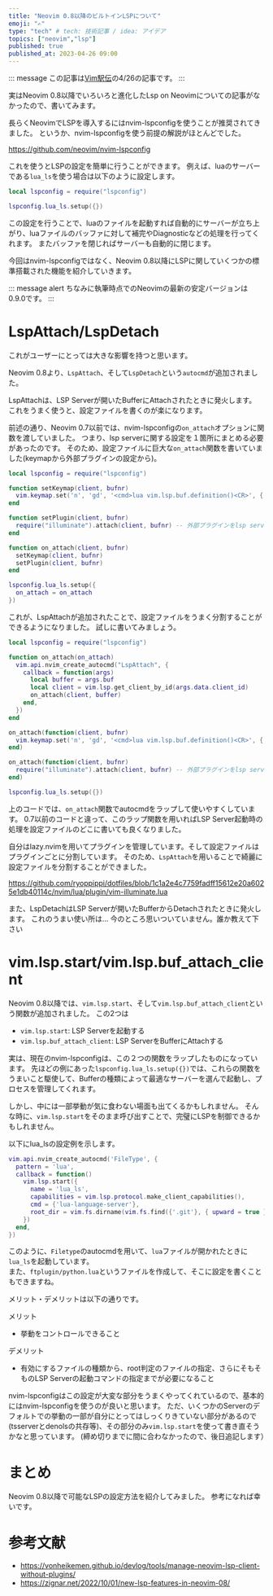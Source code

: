 ```yaml
---
title: "Neovim 0.8以降のビルトインLSPについて"
emoji: "✍️"
type: "tech" # tech: 技術記事 / idea: アイデア
topics: ["neovim","lsp"]
published: true
published_at: 2023-04-26 09:00
---
```


::: message 
この記事は[Vim駅伝](https://vim-jp.org/ekiden/)の4/26の記事です。
:::

実はNeovim 0.8以降でいろいろと進化したLsp on Neovimについての記事がなかったので、書いてみます。

長らくNeovimでLSPを導入するにはnvim-lspconfigを使うことが推奨されてきました。
というか、nvim-lspconfigを使う前提の解説がほとんどでした。

https://github.com/neovim/nvim-lspconfig

これを使うとLSPの設定を簡単に行うことができます。
例えば、luaのサーバーである`lua_ls`を使う場合は以下のように設定します。

```lua
local lspconfig = require("lspconfig")

lspconfig.lua_ls.setup({})
```
この設定を行うことで、luaのファイルを起動すれば自動的にサーバーが立ち上がり、luaファイルのバッファに対して補完やDiagnosticなどの処理を行ってくれます。
またバッファを閉じればサーバーも自動的に閉じます。


今回はnvim-lspconfigではなく、Neovim 0.8以降にLSPに関していくつかの標準搭載された機能を紹介していきます。

::: message alert
ちなみに執筆時点でのNeovimの最新の安定バージョンは0.9.0です。
:::


# LspAttach/LspDetach
これがユーザーにとっては大きな影響を持つと思います。

Neovim 0.8より、`LspAttach`、そして`LspDetach`という`autocmd`が追加されました。

LspAttachは、LSP Serverが開いたBufferにAttachされたときに発火します。
これをうまく使うと、設定ファイルを書くのが楽になります。

前述の通り、Neovim 0.7以前では、nvim-lspconfigの`on_attach`オプションに関数を渡していました。
つまり、lsp serverに関する設定を１箇所にまとめる必要があったのです。
そのため、設定ファイルに巨大な`on_attach`関数を書いていました(keymapから外部プラグインの設定から)。


```lua
local lspconfig = require("lspconfig")

function setKeymap(client, bufnr)
  vim.keymap.set('n', 'gd', '<cmd>lua vim.lsp.buf.definition()<CR>', { silent = true, buffer = bufnr }) -- キーマップを設定する
end

function setPlugin(client, bufnr)
  require("illuminate").attach(client, bufnr) -- 外部プラグインをlsp serverを連携させる
end

function on_attach(client, bufnr)
  setKeymap(client, bufnr)
  setPlugin(client, bufnr)
end

lspconfig.lua_ls.setup({
  on_attach = on_attach
})
```


これが、LspAttachが追加されたことで、設定ファイルをうまく分割することができるようになりました。
試しに書いてみましょう。

```lua
local lspconfig = require("lspconfig")

function on_attach(on_attach)
  vim.api.nvim_create_autocmd("LspAttach", {
    callback = function(args)
      local buffer = args.buf
      local client = vim.lsp.get_client_by_id(args.data.client_id)
      on_attach(client, buffer)
    end,
  })
end

on_attach(function(client, bufnr)
  vim.keymap.set('n', 'gd', '<cmd>lua vim.lsp.buf.definition()<CR>', { silent = true, buffer = bufnr }) -- キーマップを設定する
end)

on_attach(function(client, bufnr)
  require("illuminate").attach(client, bufnr) -- 外部プラグインをlsp serverを連携させる
end)

lspconfig.lua_ls.setup({})
```

上のコードでは、`on_attach`関数でautocmdをラップして使いやすくしています。
0.7以前のコードと違って、このラップ関数を用いればLSP Server起動時の処理を設定ファイルのどこに書いても良くなりました。

自分はlazy.nvimを用いてプラグインを管理しています。そして設定ファイルはプラグインごとに分割しています。
そのため、`LspAttach`を用いることで綺麗に設定ファイルを分割することができました。

https://github.com/ryoppippi/dotfiles/blob/1c1a2e4c7759fadff15612e20a6025e1db40114c/nvim/lua/plugin/vim-illuminate.lua


また、LspDetachはLSP Serverが開いたBufferからDetachされたときに発火します。
これのうまい使い所は... 今のところ思いついていません。誰か教えて下さい


# vim.lsp.start/vim.lsp.buf_attach_client
Neovim 0.8以降では、`vim.lsp.start`、そして`vim.lsp.buf_attach_client`という関数が追加されました。
この2つは
- `vim.lsp.start`: LSP Serverを起動する
- `vim.lsp.buf_attach_client`: LSP ServerをBufferにAttachする

実は、現在のnvim-lspconfigは、この２つの関数をラップしたものになっています。
先ほどの例にあった`lspconfig.lua_ls.setup({})`では、これらの関数をうまいこと駆使して、Bufferの種類によって最適なサーバーを選んで起動し、プロセスを管理してくれます。

しかし、中には一部挙動が気に食わない場面も出てくるかもしれません。
そんな時に、`vim.lsp.start`をそのまま呼び出すことで、完璧にLSPを制御できるかもしれません。

以下にlua_lsの設定例を示します。

```lua
vim.api.nvim_create_autocmd('FileType', {
  pattern = 'lua',
  callback = function()
    vim.lsp.start({
      name = 'lua_ls',
      capabilities = vim.lsp.protocol.make_client_capabilities(),
      cmd = {'lua-language-server'},
      root_dir = vim.fs.dirname(vim.fs.find({'.git'}, { upward = true })[1]),
    })
  end,
})
```

このように、`Filetype`のautocmdを用いて、`lua`ファイルが開かれたときに`lua_ls`を起動しています。  
また、`ftplugin/python.lua`というファイルを作成して、そこに設定を書くこともできますね。

メリット・デメリットは以下の通りです。

メリット
- 挙動をコントロールできること

デメリット
- 有効にするファイルの種類から、root判定のファイルの指定、さらにそもそものLSP Serverの起動コマンドの指定までが必要になること

nvim-lspconfigはこの設定が大変な部分をうまくやってくれているので、基本的にはnvim-lspconfigを使うのが良いと思います。
ただ、いくつかのServerのデフォルトでの挙動の一部が自分にとってはしっくりきていない部分があるので(tsserverとdenolsの共存等)、その部分のみ`vim.lsp.start`を使って書き直そうかなと思っています。
(締め切りまでに間に合わなかったので、後日追記します）

# まとめ
Neovim 0.8以降で可能なLSPの設定方法を紹介してみました。
参考になれば幸いです。

# 参考文献
- https://vonheikemen.github.io/devlog/tools/manage-neovim-lsp-client-without-plugins/
- https://zignar.net/2022/10/01/new-lsp-features-in-neovim-08/




